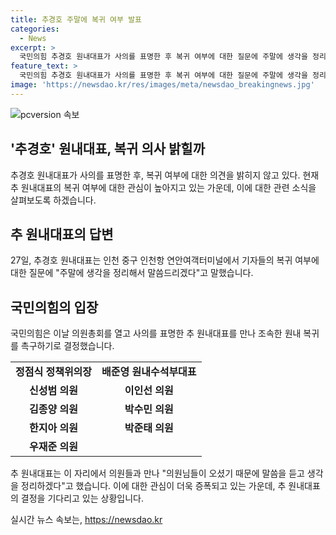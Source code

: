 ```yaml
---
title: 추경호 주말에 복귀 여부 발표
categories:
  - News
excerpt: >
  국민의힘 추경호 원내대표가 사의를 표명한 후 복귀 여부에 대한 질문에 주말에 생각을 정리해서 말씀드리겠다고 밝혔다. 이에 정점식 정책위의장, 배준영 원내수석부대표 등이 복귀를 설득하기 위해 인천항을 방문했으며, 이에 대해 추 원내대표는 의원님들이 오셨기 때문에 말씀을 듣고 생각을 정리하겠다고 전했다. 국민의힘은 의원총회에서 조속한 원내 복귀를 촉구하기로 결정했다.
feature_text: >
  국민의힘 추경호 원내대표가 사의를 표명한 후 복귀 여부에 대한 질문에 주말에 생각을 정리해서 말씀드리겠다고 밝혔다. 이에 정점식 정책위의장, 배준영 원내수석부대표 등이 복귀를 설득하기 위해 인천항을 방문했으며, 이에 대해 추 원내대표는 의원님들이 오셨기 때문에 말씀을 듣고 생각을 정리하겠다고 전했다. 국민의힘은 의원총회에서 조속한 원내 복귀를 촉구하기로 결정했다.
image: 'https://newsdao.kr/res/images/meta/newsdao_breakingnews.jpg'
---
```


<p><img src="https://newsdao.kr/res/images/meta/newsdao_breakingnews.jpg" alt="pcversion 속보" /></p>

<h2 data-ke-size="size26">'추경호' 원내대표, 복귀 의사 밝힐까</h2>

<p data-ke-size="size16">추경호 원내대표가 사의를 표명한 후, 복귀 여부에 대한 의견을 밝히지 않고 있다. 현재 추 원내대표의 복귀 여부에 대한 관심이 높아지고 있는 가운데, 이에 대한 관련 소식을 살펴보도록 하겠습니다.</p>

<h2 data-ke-size="size24">추 원내대표의 답변</h2>

<p data-ke-size="size16">27일, 추경호 원내대표는 인천 중구 인천항 연안여객터미널에서 기자들의 복귀 여부에 대한 질문에 "주말에 생각을 정리해서 말씀드리겠다"고 말했습니다.</p>

<h2 data-ke-size="size24">국민의힘의 입장</h2>

<p data-ke-size="size16">국민의힘은 이날 의원총회를 열고 사의를 표명한 추 원내대표를 만나 조속한 원내 복귀를 촉구하기로 결정했습니다.</p>

<table>
  <tr>
    <td style="text-align: center; height: 17px;"><b>정점식 정책위의장</b></td>
    <td style="text-align: center; height: 17px;"><b>배준영 원내수석부대표</b></td>
  </tr>
  <tr>
    <td style="text-align: center; height: 17px;"><b>신성범 의원</b></td>
    <td style="text-align: center; height: 17px;"><b>이인선 의원</b></td>
  </tr>
  <tr>
    <td style="text-align: center; height: 17px;"><b>김종양 의원</b></td>
    <td style="text-align: center; height: 17px;"><b>박수민 의원</b></td>
  </tr>
  <tr>
    <td style="text-align: center; height: 17px;"><b>한지아 의원</b></td>
    <td style="text-align: center; height: 17px;"><b>박준태 의원</b></td>
  </tr>
  <tr>
    <td style="text-align: center; height: 17px;"><b>우재준 의원</b></td>
    <td style="text-align: center; height: 17px;"></td>
  </tr>
</table>

<p data-ke-size="size16">추 원내대표는 이 자리에서 의원들과 만나 "의원님들이 오셨기 때문에 말씀을 듣고 생각을 정리하겠다"고 했습니다. 이에 대한 관심이 더욱 증폭되고 있는 가운데, 추 원내대표의 결정을 기다리고 있는 상황입니다.</p>
실시간 뉴스 속보는, <a href="https://newsdao.kr" rel="dofollow">https://newsdao.kr</a>


